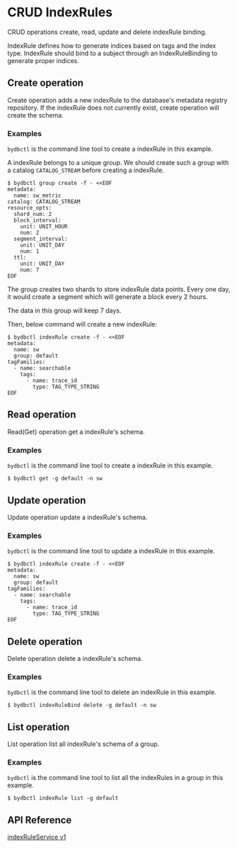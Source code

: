 # CRUD IndexRules

CRUD operations create, read, update and delete indexRule binding.

IndexRule defines how to generate indices based on tags and the index type.
IndexRule should bind to a subject through an IndexRuleBinding to generate proper indices.

## Create operation

Create operation adds a new indexRule to the database's metadata registry repository. If the indexRule does not currently exist, create operation will create the schema.

### Examples

`bydbctl` is the command line tool to create a indexRule in this example.

A indexRule belongs to a unique group. We should create such a group with a catalog `CATALOG_STREAM`
before creating a indexRule.

```shell
$ bydbctl group create -f - <<EOF
metadata:
  name: sw_metric
catalog: CATALOG_STREAM
resource_opts:
  shard_num: 2
  block_interval:
    unit: UNIT_HOUR
    num: 2
  segment_interval:
    unit: UNIT_DAY
    num: 1
  ttl:
    unit: UNIT_DAY
    num: 7
EOF
```

The group creates two shards to store indexRule data points. Every one day, it would create a
segment which will generate a block every 2 hours.

The data in this group will keep 7 days.

Then, below command will create a new indexRule:

```shell
$ bydbctl indexRule create -f - <<EOF
metadata:
  name: sw
  group: default
tagFamilies:
  - name: searchable
    tags: 
      - name: trace_id
        type: TAG_TYPE_STRING
EOF
```

## Read operation

Read(Get) operation get a indexRule's schema.


### Examples
`bydbctl` is the command line tool to create a indexRule in this example.
```shell
$ bydbctl get -g default -n sw
```

## Update operation
Update operation update a indexRule's schema.

### Examples

`bydbctl` is the command line tool to update a indexRule in this example.
```shell
$ bydbctl indexRule create -f - <<EOF
metadata:
  name: sw
  group: default
tagFamilies:
  - name: searchable
    tags: 
      - name: trace_id
        type: TAG_TYPE_STRING
EOF

```

## Delete operation
Delete operation delete a indexRule's schema.
### Examples
`bydbctl` is the command line tool to delete an indexRule in this example.
```shell
$ bydbctl indexRuleBind delete -g default -n sw
```

## List operation
List operation list all indexRule's schema of a group.
### Examples
`bydbctl` is the command line tool to list all the indexRules in a group in this example.
```shell
$ bydbctl indexRule list -g default
```
## API Reference

[indexRuleService v1](../../api-reference.md#IndexRuleRegistryService)